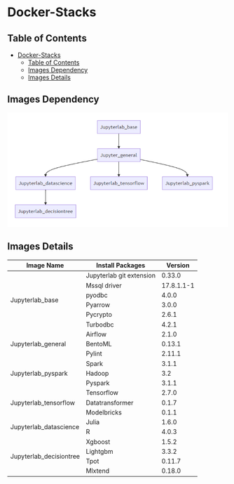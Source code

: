 Docker-Stacks
===
## Table of Contents
- [Docker-Stacks](#Docker-Stacks)
  - [Table of Contents](#Table-of-Contents)
  - [Images Dependency](#Images-Dependency)
  - [Images Details](#Images-Details)

## Images Dependency
![images](https://github.com/nextfortune/docker-stacks/blob/main/images/Images%20Dependency.PNG)

Images Details
---

<!-- <style type="text/css">
.tg  {border-collapse:collapse;border-spacing:0;}
.tg td{border-color:black;border-style:solid;border-width:1px;font-family:Arial, sans-serif;font-size:14px;
  overflow:hidden;padding:10px 5px;word-break:normal;}
.tg th{border-color:black;border-style:solid;border-width:1px;font-family:Arial, sans-serif;font-size:14px;
  font-weight:normal;overflow:hidden;padding:10px 5px;word-break:normal;}
.tg .tg-lboi{border-color:inherit;text-align:left;vertical-align:middle}
.tg .tg-9wq8{border-color:inherit;text-align:center;vertical-align:middle}
.tg .tg-0pky{border-color:inherit;text-align:left;vertical-align:top}
.tg .tg-dvpl{border-color:inherit;text-align:right;vertical-align:top}
</style> -->
<table class="tg">
<thead>
  <tr>
    <th class="tg-0pky"><span style="font-weight:bold">Image Name</span></th>
    <th class="tg-0pky"><span style="font-weight:bold">Install Packages</span></th>
    <th class="tg-0pky"><span style="font-weight:bold">Version</span></th>
  </tr>
</thead>
<tbody>
  <tr>
    <td class="tg-9wq8" rowspan="6">Jupyterlab_base</td>
    <td class="tg-0pky">Jupyterlab git extension</td>
    <td class="tg-dvpl">0.33.0</td>
  </tr>
  <tr>
    <td class="tg-0pky">Mssql driver</td>
    <td class="tg-dvpl">17.8.1.1-1</td>
  </tr>
  <tr>
    <td class="tg-0pky">pyodbc</td>
    <td class="tg-dvpl">4.0.0</td>
  </tr>
  <tr>
    <td class="tg-0pky">Pyarrow</td>
    <td class="tg-dvpl">3.0.0</td>
  </tr>
  <tr>
    <td class="tg-0pky">Pycrypto</td>
    <td class="tg-dvpl">2.6.1</td>
  </tr>
  <tr>
    <td class="tg-0pky">Turbodbc</td>
    <td class="tg-dvpl">4.2.1</td>
  </tr>
  <tr>
    <td class="tg-lboi" rowspan="3">Jupyterlab_general</td>
    <td class="tg-0pky">Airflow</td>
    <td class="tg-dvpl">2.1.0</td>
  </tr>
  <tr>
    <td class="tg-0pky">BentoML</td>
    <td class="tg-dvpl">0.13.1</td>
  </tr>
  <tr>
    <td class="tg-0pky">Pylint</td>
    <td class="tg-dvpl">2.11.1</td>
  </tr>
  <tr>
    <td class="tg-lboi" rowspan="3">Jupyterlab_pyspark</td>
    <td class="tg-0pky">Spark</td>
    <td class="tg-dvpl">3.1.1</td>
  </tr>
  <tr>
    <td class="tg-0pky">Hadoop</td>
    <td class="tg-dvpl">3.2</td>
  </tr>
  <tr>
    <td class="tg-0pky">Pyspark</td>
    <td class="tg-dvpl">3.1.1</td>
  </tr>
  <tr>
    <td class="tg-lboi" rowspan="3">Jupyterlab_tensorflow</td>
    <td class="tg-0pky">Tensorflow</td>
    <td class="tg-dvpl">2.7.0</td>
  </tr>
  <tr>
    <td class="tg-0pky">Datatransformer</td>
    <td class="tg-dvpl">0.1.7</td>
  </tr>
  <tr>
    <td class="tg-0pky">Modelbricks</td>
    <td class="tg-dvpl">0.1.1</td>
  </tr>
  <tr>
    <td class="tg-lboi" rowspan="2">Jupyterlab_datascience</td>
    <td class="tg-0pky">Julia</td>
    <td class="tg-dvpl">1.6.0</td>
  </tr>
  <tr>
    <td class="tg-0pky">R</td>
    <td class="tg-dvpl">4.0.3</td>
  </tr>
  <tr>
    <td class="tg-lboi" rowspan="4">Jupyterlab_decisiontree</td>
    <td class="tg-0pky">Xgboost</td>
    <td class="tg-dvpl">1.5.2</td>
  </tr>
  <tr>
    <td class="tg-0pky">Lightgbm</td>
    <td class="tg-dvpl">3.3.2</td>
  </tr>
  <tr>
    <td class="tg-0pky">Tpot</td>
    <td class="tg-dvpl">0.11.7</td>
  </tr>
  <tr>
    <td class="tg-0pky">Mlxtend</td>
    <td class="tg-dvpl">0.18.0</td>
  </tr>
</tbody>
</table>